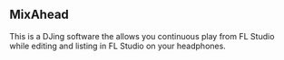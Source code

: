 ## MixAhead

This is a DJing software the allows you continuous play from FL Studio while editing and listing in FL Studio on your headphones.